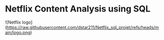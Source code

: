 # Netflix Content Analysis using SQL

![Netflix logo] (https://raw.githubusercontent.com/dstar211/Netflix_sql_projet/refs/heads/main/logo.png)

